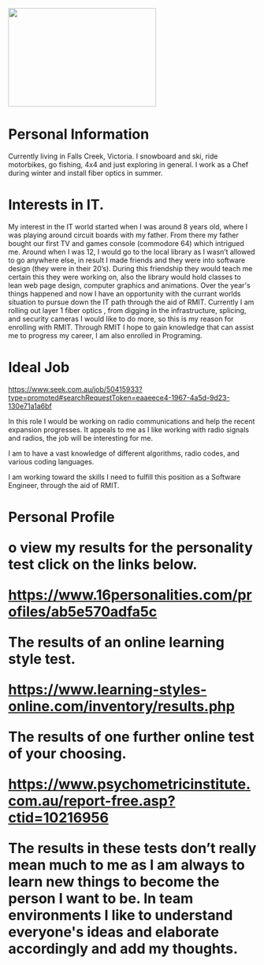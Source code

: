 <!DOCTYPE html>
<html>
<head>
<title>"My Profile"</title>
</head>
<img src="C:\Users\Zorren\Documents\UNI\Ass1" width="300" height="200">
<body>

<h1>Personal Information </h1>
<p>Currently living in Falls Creek, Victoria.   I snowboard and ski, ride motorbikes, go fishing, 4x4 and just exploring in general.   I work as a Chef during winter and install fiber optics in summer.</p>
 

<h1>Interests in IT.</h1>  

 <p> My interest in the IT world started when I was around 8 years old, where I was playing around circuit boards with my father.  From there my father bought our first TV and games console (commodore 64) which intrigued me.  Around when I was 12, I would go to the local library as I wasn’t allowed to go anywhere else, in result I made friends and they were into software design (they were in their 20’s).  During this friendship they would teach me certain this they were working on, also the library would hold classes to lean web page design, computer graphics and animations.  Over the year's things happened and now I have an opportunity with the currant worlds situation to pursue down the IT path through the aid of RMIT.  Currently I am rolling out layer 1 fiber optics , from digging in the infrastructure, splicing, and security cameras I would like to do more, so this is my reason for enrolling with RMIT.  Through RMIT I hope to gain knowledge that can assist me to progress my career, I am also enrolled in Programing. </p>

 

<h1>Ideal Job</h1>

https://www.seek.com.au/job/50415933?type=promoted#searchRequestToken=eaaeece4-1967-4a5d-9d23-130e71a1a6bf 

<p>In this role I would be working on radio communications and help the recent expansion progresses.  It appeals to me as I like working with radio signals and radios, the job will be interesting for me.  

I am to have a vast knowledge of different algorithms, radio codes, and various coding languages.   

I am working toward the skills I need to fulfill this position as a Software Engineer, through the aid of RMIT.</p>

<h1>Personal Profile</p>
<p>o view my results for the personality test click on the links below. 

https://www.16personalities.com/profiles/ab5e570adfa5c 

The results of an online learning style test. 

https://www.learning-styles-online.com/inventory/results.php 

The results of one further online test of your choosing. 

https://www.psychometricinstitute.com.au/report-free.asp?ctid=10216956 

The results in these tests don’t really mean much to me as I am always to learn new things to become the person I want to be.  In team environments I like to understand everyone's ideas and elaborate accordingly and add my thoughts.</p>
</body>
</html>

